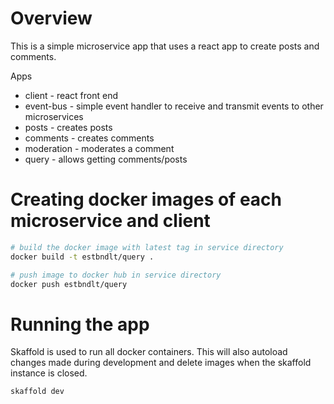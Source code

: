 # Overview

This is a simple microservice app that uses a react app to create posts and comments.

Apps

- client - react front end
- event-bus - simple event handler to receive and transmit events to other microservices
- posts - creates posts
- comments - creates comments
- moderation - moderates a comment
- query - allows getting comments/posts

# Creating docker images of each microservice and client

```bash
# build the docker image with latest tag in service directory
docker build -t estbndlt/query .

# push image to docker hub in service directory
docker push estbndlt/query
```

# Running the app

Skaffold is used to run all docker containers. This will also autoload changes made during development and delete images when the skaffold instance is closed.

```bash
skaffold dev
```
